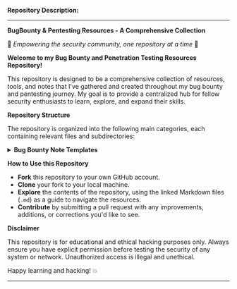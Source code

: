 **Repository Description:**

---

**BugBounty & Pentesting Resources - A Comprehensive Collection**

🔐 *Empowering the security community, one repository at a time* 🔐

**Welcome to my Bug Bounty and Penetration Testing Resources Repository!**

This repository is designed to be a comprehensive collection of resources, tools, and notes that I've gathered and created throughout my bug bounty and pentesting journey. My goal is to provide a centralized hub for fellow security enthusiasts to learn, explore, and expand their skills.

**Repository Structure**

The repository is organized into the following main categories, each containing relevant files and subdirectories:

<details>
<summary> <strong>Bug Bounty Note Templates</strong></summary>

1. 0x01 | BugBounty Testing Nootbook
     * [label](link)
        
</details>


**How to Use this Repository**

- **Fork** this repository to your own GitHub account.
- **Clone** your fork to your local machine.
- **Explore** the contents of the repository, using the linked Markdown files (`.md`) as a guide to navigate the resources.
- **Contribute** by submitting a pull request with any improvements, additions, or corrections you'd like to see.

**Disclaimer**

This repository is for educational and ethical hacking purposes only. Always ensure you have explicit permission before testing the security of any system or network. Unauthorized access is illegal and unethical.

Happy learning and hacking! 💥

---
